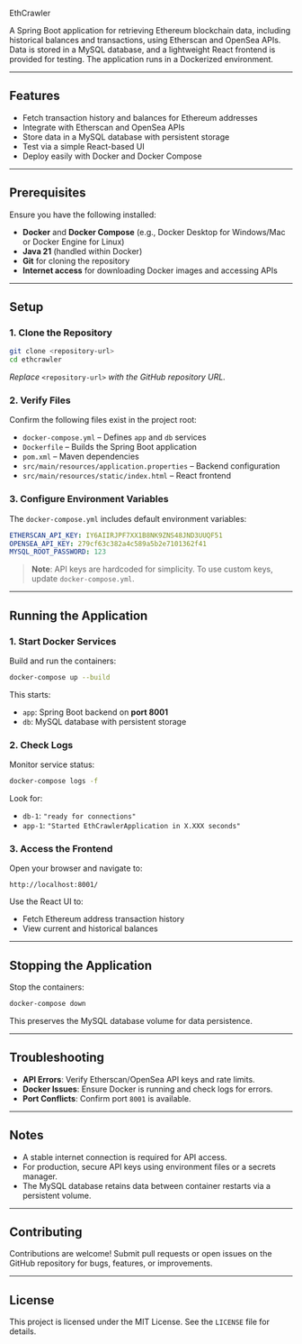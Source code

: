EthCrawler

A Spring Boot application for retrieving Ethereum blockchain data, including historical balances and transactions, using Etherscan and OpenSea APIs. Data is stored in a MySQL database, and a lightweight React frontend is provided for testing. The application runs in a Dockerized environment.

---

## Features

- Fetch transaction history and balances for Ethereum addresses
- Integrate with Etherscan and OpenSea APIs
- Store data in a MySQL database with persistent storage
- Test via a simple React-based UI
- Deploy easily with Docker and Docker Compose

---

## Prerequisites

Ensure you have the following installed:

- **Docker** and **Docker Compose** (e.g., Docker Desktop for Windows/Mac or Docker Engine for Linux)
- **Java 21** (handled within Docker)
- **Git** for cloning the repository
- **Internet access** for downloading Docker images and accessing APIs

---

## Setup

### 1. Clone the Repository

```bash
git clone <repository-url>
cd ethcrawler
```

*Replace* `<repository-url>` *with the GitHub repository URL.*

### 2. Verify Files

Confirm the following files exist in the project root:

- `docker-compose.yml` – Defines `app` and `db` services
- `Dockerfile` – Builds the Spring Boot application
- `pom.xml` – Maven dependencies
- `src/main/resources/application.properties` – Backend configuration
- `src/main/resources/static/index.html` – React frontend

### 3. Configure Environment Variables

The `docker-compose.yml` includes default environment variables:

```yaml
ETHERSCAN_API_KEY: IY6AIIRJPF7XX1B8NK9ZNS48JND3UUQF51
OPENSEA_API_KEY: 279cf63c382a4c589a5b2e7101362f41
MYSQL_ROOT_PASSWORD: 123
```

> **Note**: API keys are hardcoded for simplicity. To use custom keys, update `docker-compose.yml`.

---

## Running the Application

### 1. Start Docker Services

Build and run the containers:

```bash
docker-compose up --build
```

This starts:

- `app`: Spring Boot backend on **port 8001**
- `db`: MySQL database with persistent storage

### 2. Check Logs

Monitor service status:

```bash
docker-compose logs -f
```

Look for:

- `db-1`: `"ready for connections"`
- `app-1`: `"Started EthCrawlerApplication in X.XXX seconds"`

### 3. Access the Frontend

Open your browser and navigate to:

```
http://localhost:8001/
```

Use the React UI to:

- Fetch Ethereum address transaction history
- View current and historical balances

---

## Stopping the Application

Stop the containers:

```bash
docker-compose down
```

This preserves the MySQL database volume for data persistence.

---

## Troubleshooting

- **API Errors**: Verify Etherscan/OpenSea API keys and rate limits.
- **Docker Issues**: Ensure Docker is running and check logs for errors.
- **Port Conflicts**: Confirm port `8001` is available.

---

## Notes

- A stable internet connection is required for API access.
- For production, secure API keys using environment files or a secrets manager.
- The MySQL database retains data between container restarts via a persistent volume.

---

## Contributing

Contributions are welcome! Submit pull requests or open issues on the GitHub repository for bugs, features, or improvements.

---

## License

This project is licensed under the MIT License. See the `LICENSE` file for details.